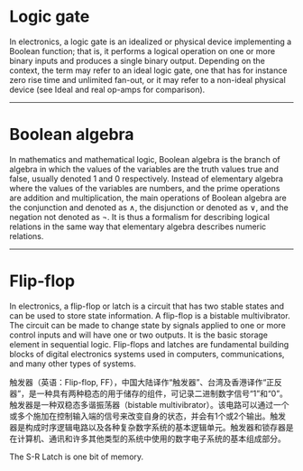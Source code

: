 
# Logic gate

In electronics, a logic gate is an idealized or physical device implementing a Boolean function; that is, it performs a logical operation on one or more binary inputs and produces a single binary output. Depending on the context, the term may refer to an ideal logic gate, one that has for instance zero rise time and unlimited fan-out, or it may refer to a non-ideal physical device (see Ideal and real op-amps for comparison).

---

# Boolean algebra

In mathematics and mathematical logic, Boolean algebra is the branch of algebra in which the values of the variables are the truth values true and false, usually denoted 1 and 0 respectively. Instead of elementary algebra where the values of the variables are numbers, and the prime operations are addition and multiplication, the main operations of Boolean algebra are the conjunction and denoted as ∧, the disjunction or denoted as ∨, and the negation not denoted as ¬. It is thus a formalism for describing logical relations in the same way that elementary algebra describes numeric relations.

---

# Flip-flop

In electronics, a flip-flop or latch is a circuit that has two stable states and can be used to store state information. A flip-flop is a bistable multivibrator. The circuit can be made to change state by signals applied to one or more control inputs and will have one or two outputs. It is the basic storage element in sequential logic. Flip-flops and latches are fundamental building blocks of digital electronics systems used in computers, communications, and many other types of systems.


触发器（英语：Flip-flop, FF），中国大陆译作“触发器”、台湾及香港译作“正反器”，是一种具有两种稳态的用于储存的组件，可记录二进制数字信号“1”和“0”。触发器是一种双稳态多谐振荡器（bistable multivibrator）。该电路可以通过一个或多个施加在控制输入端的信号来改变自身的状态，并会有1个或2个输出。触发器是构成时序逻辑电路以及各种复杂数字系统的基本逻辑单元。触发器和锁存器是在计算机、通讯和许多其他类型的系统中使用的数字电子系统的基本组成部分。

The S-R Latch is one bit of memory.
